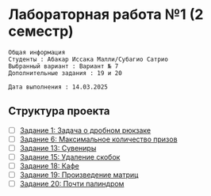 # Лабораторная работа №1 (2 семестр)
    Общая информация
    Студенты : Абакар Иссака Малли/Субагио Сатрио
    Выбранный вариант : Вариант № 7 
    Дополнительные задания : 19 и 20

    Дата выполнения : 14.03.2025
## Структура проекта
- [ ] [Задание 1: Задача о дробном рюкзаке](https://github.com/merab235/Algorithme-2e-semestre/tree/main/lab1/lab_1)
- [ ] [Задание 6: Максимальное количество призов](https://github.com/merab235/Algorithme-2e-semestre/tree/main/lab1/lab_6)
- [ ] [Задание 13: Сувениры](https://github.com/merab235/Algorithme-2e-semestre/tree/main/lab1/lab_13)
- [ ] [Задание 15: Удаление скобок](https://github.com/merab235/Algorithme-2e-semestre/tree/main/lab1/lab_15)
- [ ] [Задание 18: Кафе](https://github.com/merab235/Algorithme-2e-semestre/tree/main/lab1/lab_18)
- [ ] [Задание 19: Произведение матриц](https://github.com/merab235/Algorithme-2e-semestre/tree/main/lab1/lab_19)
- [ ] [Задание 20: Почти палиндром](https://github.com/merab235/Algorithme-2e-semestre/tree/main/lab1/lab_20)